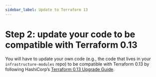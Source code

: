 ```yaml
---
sidebar_label: Update to Terraform 13
---
```


# Step 2: update your code to be compatible with Terraform 0.13

You will have to update your own code (e.g., the code that lives in your `infrastructure-modules` repo) to be
compatible with Terraform 0.13 by following HashiCorp’s [Terraform 0.13
Upgrade Guide](https://www.terraform.io/upgrade-guides/0-13.html).


<!-- ##DOCS-SOURCER-START
{
  "sourcePlugin": "local-copier",
  "hash": "b92f87fe0e1cbc75dedb55878f8e449e"
}
##DOCS-SOURCER-END -->

